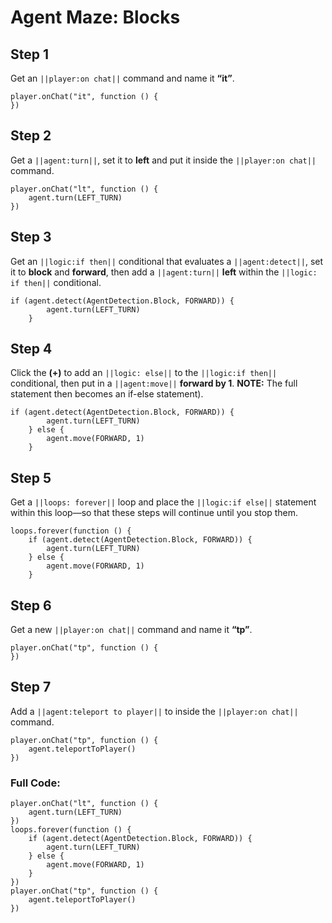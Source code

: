 # Agent Maze: Blocks


## Step 1
Get an ``||player:on chat||`` command and name it **“it”**.

```blocks
player.onChat("it", function () {
})
```

## Step 2

Get a ``||agent:turn||``, set it to **left** and put it inside the ``||player:on chat||`` command.

```blocks
player.onChat("lt", function () {
    agent.turn(LEFT_TURN)
})
```

## Step 3

Get an ``||logic:if then||`` conditional that evaluates a ``||agent:detect||``, set it to **block** and **forward**, then add a ``||agent:turn||`` **left** within the ``||logic: if then||``  conditional.

```blocks
if (agent.detect(AgentDetection.Block, FORWARD)) {
        agent.turn(LEFT_TURN)
    }
```

## Step 4

Click the **(+)** to add an ``||logic: else||`` to the ``||logic:if then||`` conditional, then put in a ``||agent:move||`` **forward by 1**.  **NOTE:** The full statement then becomes an if-else statement).

```blocks
if (agent.detect(AgentDetection.Block, FORWARD)) {
        agent.turn(LEFT_TURN)
    } else {
        agent.move(FORWARD, 1)
    }
```

## Step 5

Get a ``||loops: forever||`` loop and place the ``||logic:if else||`` statement within this loop—so that these steps will continue until you stop them. 

```blocks
loops.forever(function () {
    if (agent.detect(AgentDetection.Block, FORWARD)) {
        agent.turn(LEFT_TURN)
    } else {
        agent.move(FORWARD, 1)
    }
```

## Step 6

Get a new ``||player:on chat||`` command and name it **“tp”**.

```blocks
player.onChat("tp", function () {
})
```

## Step 7
Add a ``||agent:teleport to player||`` to inside the ``||player:on chat||`` command.

```blocks
player.onChat("tp", function () {
    agent.teleportToPlayer()
})
```

### Full Code: 

```blocks
player.onChat("lt", function () {
    agent.turn(LEFT_TURN)
})
loops.forever(function () {
    if (agent.detect(AgentDetection.Block, FORWARD)) {
        agent.turn(LEFT_TURN)
    } else {
        agent.move(FORWARD, 1)
    }
})
player.onChat("tp", function () {
    agent.teleportToPlayer()
})
```


